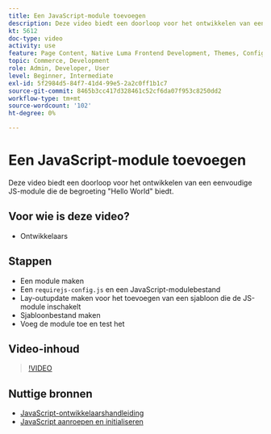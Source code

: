 ```yaml
---
title: Een JavaScript-module toevoegen
description: Deze video biedt een doorloop voor het ontwikkelen van een eenvoudige JS-module die de begroeting "Hello World" biedt.
kt: 5612
doc-type: video
activity: use
feature: Page Content, Native Luma Frontend Development, Themes, Configuration
topic: Commerce, Development
role: Admin, Developer, User
level: Beginner, Intermediate
exl-id: 5f2984d5-84f7-41d4-99e5-2a2c0ff1b1c7
source-git-commit: 8465b3cc417d328461c52cf6da07f953c8250dd2
workflow-type: tm+mt
source-wordcount: '102'
ht-degree: 0%

---
```


# Een JavaScript-module toevoegen

Deze video biedt een doorloop voor het ontwikkelen van een eenvoudige JS-module die de begroeting &quot;Hello World&quot; biedt.

## Voor wie is deze video?

- Ontwikkelaars

## Stappen

- Een module maken
- Een `requirejs-config.js` en een JavaScript-modulebestand
- Lay-outupdate maken voor het toevoegen van een sjabloon die de JS-module inschakelt
- Sjabloonbestand maken
- Voeg de module toe en test het

## Video-inhoud

>[!VIDEO](https://video.tv.adobe.com/v/35790?quality=12&learn=on)

## Nuttige bronnen

- [JavaScript-ontwikkelaarshandleiding](https://developer.adobe.com/commerce/frontend-core/javascript/)
- [JavaScript aanroepen en initialiseren](https://developer.adobe.com/commerce/frontend-core/javascript/init/)

